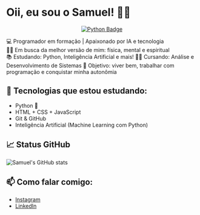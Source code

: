 # Oii, eu sou o Samuel! 👋🏽

<p align="center">
  <a href="https://www.python.org/">
    <img src="https://img.shields.io/badge/Python-3.11-blue.svg?style=for-the-badge&logo=python&logoColor=white" alt="Python Badge"/>
  </a>
</p>

💻 Programador em formação | Apaixonado por IA e tecnologia  
🏋🏽 Em busca da melhor versão de mim: física, mental e espiritual    
📚 Estudando: Python, Inteligência Artificial e mais!
👨‍🎓 Cursando: Análise e Desenvolvimento de Sistemas
🎯 Objetivo: viver bem, trabalhar com programação e conquistar minha autonômia

## 🚀 Tecnologias que estou estudando:
- Python 🐍
- HTML + CSS + JavaScript
- Git & GitHub
- Inteligência Artificial (Machine Learning com Python)

## 📈 Status GitHub
![Samuel's GitHub stats](https://github-readme-stats.vercel.app/api?username=ArgoniteStorm&show_icons=true&theme=radical)

## 📫 Como falar comigo:
- [Instagram](https://instagram.com/sammypythonangel)
- [LinkedIn](https://linkedin.com/in/samuel-de-paula-494b36302/)
